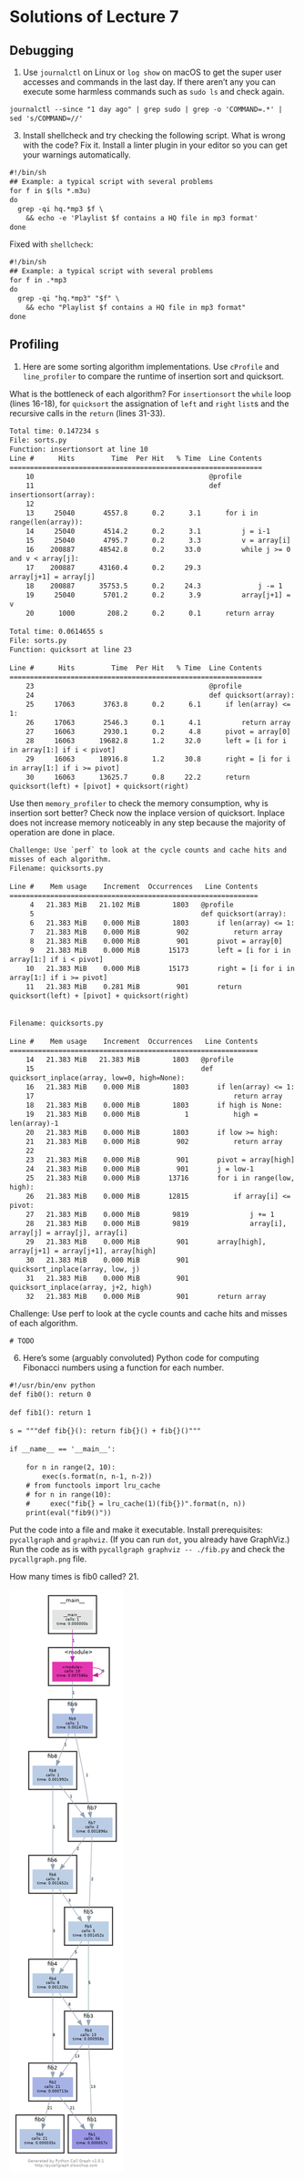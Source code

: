 # Solutions of Lecture 7

## Debugging

1. Use `journalctl` on Linux or `log show` on macOS to get the super user accesses and commands in the last day. If there aren’t any you can execute some harmless commands such as `sudo ls` and check again.

```
journalctl --since "1 day ago" | grep sudo | grep -o 'COMMAND=.*' | sed 's/COMMAND=//'
```

3. Install shellcheck and try checking the following script. What is wrong with the code? Fix it. Install a linter plugin in your editor so you can get your warnings automatically.

```
#!/bin/sh
## Example: a typical script with several problems
for f in $(ls *.m3u)
do
  grep -qi hq.*mp3 $f \
    && echo -e 'Playlist $f contains a HQ file in mp3 format'
done
```

Fixed with `shellcheck`:

```
#!/bin/sh
## Example: a typical script with several problems
for f in .*mp3
do
  grep -qi "hq.*mp3" "$f" \
    && echo "Playlist $f contains a HQ file in mp3 format"
done
```

## Profiling

1. Here are some sorting algorithm implementations. Use `cProfile` and `line_profiler` to compare the runtime of insertion sort and quicksort.

What is the bottleneck of each algorithm? For `insertionsort` the `while` loop (lines 16-18), for `quicksort` the assignation of `left` and `right` `list`s and the recursive calls in the `return` (lines 31-33).

```
Total time: 0.147234 s
File: sorts.py
Function: insertionsort at line 10
Line #      Hits         Time  Per Hit   % Time  Line Contents
==============================================================
    10                                           @profile
    11                                           def insertionsort(array):
    12
    13     25040       4557.8      0.2      3.1      for i in range(len(array)):
    14     25040       4514.2      0.2      3.1          j = i-1
    15     25040       4795.7      0.2      3.3          v = array[i]
    16    200887      48542.8      0.2     33.0          while j >= 0 and v < array[j]:
    17    200887      43160.4      0.2     29.3              array[j+1] = array[j]
    18    200887      35753.5      0.2     24.3              j -= 1
    19     25040       5701.2      0.2      3.9          array[j+1] = v
    20      1000        208.2      0.2      0.1      return array

Total time: 0.0614655 s
File: sorts.py
Function: quicksort at line 23

Line #      Hits         Time  Per Hit   % Time  Line Contents
==============================================================
    23                                           @profile
    24                                           def quicksort(array):
    25     17063       3763.8      0.2      6.1      if len(array) <= 1:
    26     17063       2546.3      0.1      4.1          return array
    27     16063       2930.1      0.2      4.8      pivot = array[0]
    28     16063      19682.8      1.2     32.0      left = [i for i in array[1:] if i < pivot]
    29     16063      18916.8      1.2     30.8      right = [i for i in array[1:] if i >= pivot]
    30     16063      13625.7      0.8     22.2      return quicksort(left) + [pivot] + quicksort(right)
```

Use then `memory_profiler` to check the memory consumption, why is insertion sort better? Check now the inplace version of quicksort. Inplace does not increase memory noticeably in any step because the majority of operation are done in place.

```
Challenge: Use `perf` to look at the cycle counts and cache hits and misses of each algorithm.
Filename: quicksorts.py

Line #    Mem usage    Increment  Occurrences   Line Contents
=============================================================
     4   21.383 MiB   21.102 MiB        1803   @profile
     5                                         def quicksort(array):
     6   21.383 MiB    0.000 MiB        1803       if len(array) <= 1:
     7   21.383 MiB    0.000 MiB         902           return array
     8   21.383 MiB    0.000 MiB         901       pivot = array[0]
     9   21.383 MiB    0.000 MiB       15173       left = [i for i in array[1:] if i < pivot]
    10   21.383 MiB    0.000 MiB       15173       right = [i for i in array[1:] if i >= pivot]
    11   21.383 MiB    0.281 MiB         901       return quicksort(left) + [pivot] + quicksort(right)


Filename: quicksorts.py

Line #    Mem usage    Increment  Occurrences   Line Contents
=============================================================
    14   21.383 MiB   21.383 MiB        1803   @profile
    15                                         def quicksort_inplace(array, low=0, high=None):
    16   21.383 MiB    0.000 MiB        1803       if len(array) <= 1:
    17                                                 return array
    18   21.383 MiB    0.000 MiB        1803       if high is None:
    19   21.383 MiB    0.000 MiB           1           high = len(array)-1
    20   21.383 MiB    0.000 MiB        1803       if low >= high:
    21   21.383 MiB    0.000 MiB         902           return array
    22                                         
    23   21.383 MiB    0.000 MiB         901       pivot = array[high]
    24   21.383 MiB    0.000 MiB         901       j = low-1
    25   21.383 MiB    0.000 MiB       13716       for i in range(low, high):
    26   21.383 MiB    0.000 MiB       12815           if array[i] <= pivot:
    27   21.383 MiB    0.000 MiB        9819               j += 1
    28   21.383 MiB    0.000 MiB        9819               array[i], array[j] = array[j], array[i]
    29   21.383 MiB    0.000 MiB         901       array[high], array[j+1] = array[j+1], array[high]
    30   21.383 MiB    0.000 MiB         901       quicksort_inplace(array, low, j)
    31   21.383 MiB    0.000 MiB         901       quicksort_inplace(array, j+2, high)
    32   21.383 MiB    0.000 MiB         901       return array
```

Challenge: Use perf to look at the cycle counts and cache hits and misses of each algorithm.

```
# TODO
```

6. Here’s some (arguably convoluted) Python code for computing Fibonacci numbers using a function for each number.

```
#!/usr/bin/env python
def fib0(): return 0

def fib1(): return 1

s = """def fib{}(): return fib{}() + fib{}()"""

if __name__ == '__main__':

    for n in range(2, 10):
        exec(s.format(n, n-1, n-2))
    # from functools import lru_cache
    # for n in range(10):
    #     exec("fib{} = lru_cache(1)(fib{})".format(n, n))
    print(eval("fib9()"))
```

Put the code into a file and make it executable. Install prerequisites: `pycallgraph` and `graphviz`. (If you can run `dot`, you already have GraphViz.) Run the code as is with `pycallgraph graphviz -- ./fib.py` and check the `pycallgraph.png` file.

How many times is fib0 called? 21. 

![Graph generated before memoization:](./pycallgraph.png)


